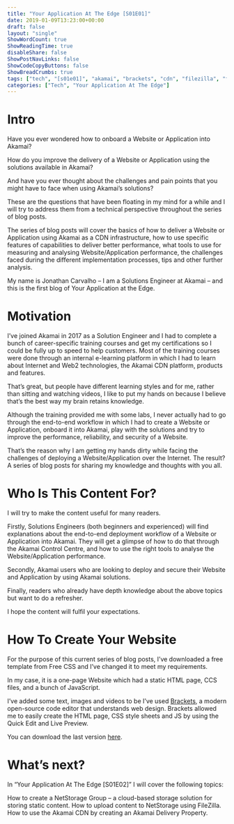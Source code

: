 ```yaml
---
title: "Your Application At The Edge [S01E01]"
date: 2019-01-09T13:23:00+00:00
draft: false
layout: "single"
ShowWordCount: true
ShowReadingTime: true
disableShare: false
ShowPostNavLinks: false
ShowCodeCopyButtons: false
ShowBreadCrumbs: true
tags: ["tech", "[s01e01]", "akamai", "brackets", "cdn", "filezilla", "freecss", "netstorage", "your application at the edge"]
categories: ["Tech", "Your Application At The Edge"]
---
```


# Intro

Have you ever wondered how to onboard a Website or Application into Akamai?

How do you improve the delivery of a Website or Application using the solutions available in Akamai?

And have you ever thought about the challenges and pain points that you might have to face when using Akamai’s solutions?

These are the questions that have been floating in my mind for a while and I will try to address them from a technical perspective throughout the series of blog posts.

The series of blog posts will cover the basics of how to deliver a Website or Application using Akamai as a CDN infrastructure, how to use specific features of capabilities to deliver better performance, what tools to use for measuring and analysing Website/Application performance, the challenges faced during the different implementation processes, tips and other further analysis.

My name is Jonathan Carvalho – I am a Solutions Engineer at Akamai – and this is the first blog of Your Application at the Edge.

# Motivation

I’ve joined Akamai in 2017 as a Solution Engineer and I had to complete a bunch of career-specific training courses and get my certifications so I could be fully up to speed to help customers. Most of the training courses were done through an internal e-learning platform in which I had to learn about Internet and Web2 technologies, the Akamai CDN platform, products and features.

That’s great, but people have different learning styles and for me, rather than sitting and watching videos, I like to put my hands on because I believe that’s the best way my brain retains knowledge.

Although the training provided me with some labs, I never actually had to go through the end-to-end workflow in which I had to create a Website or Application, onboard it into Akamai, play with the solutions and try to improve the performance, reliability, and security of a Website.

That’s the reason why I am getting my hands dirty while facing the challenges of deploying a Website/Application over the Internet. The result? A series of blog posts for sharing my knowledge and thoughts with you all.

# Who Is This Content For?

I will try to make the content useful for many readers.

Firstly, Solutions Engineers (both beginners and experienced) will find explanations about the end-to-end deployment workflow of a Website or Application into Akamai. They will get a glimpse of how to do that through the Akamai Control Centre, and how to use the right tools to analyse the Website/Application performance.

Secondly, Akamai users who are looking to deploy and secure their Website and Application by using Akamai solutions.

Finally, readers who already have depth knowledge about the above topics but want to do a refresher.

I hope the content will fulfil your expectations.

# How To Create Your Website

For the purpose of this current series of blog posts, I’ve downloaded a free template from Free CSS and I’ve changed it to meet my requirements.

In my case, it is a one-page Website which had a static HTML page, CCS files, and a bunch of JavaScript.

I’ve added some text, images and videos to be I’ve used [Brackets](https://brackets.io/), a modern open-source code editor that understands web design. Brackets allowed me to easily create the HTML page, CSS style sheets and JS by using the Quick Edit and Live Preview.

You can download the last version [here](https://github.com/brackets-cont/brackets/releases).

# What’s next?

In “Your Application At The Edge [S01E02]” I will cover the following topics:

How to create a NetStorage Group – a cloud-based storage solution for storing static content.
How to upload content to NetStorage using FileZilla.
How to use the Akamai CDN by creating an Akamai Delivery Property.